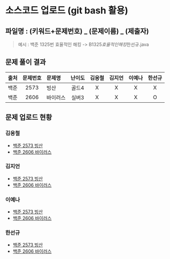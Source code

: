 # 소스코드 업로드 (git bash 활용)

## 파일명 : (키워드+문제번호) _ (문제이름) _ (제출자)

> 예시 : 백준 1325번 효율적인 해킹 -> B1325*효율적인해킹*한선규.java

## 문제 풀이 결과

<!-- Table -->

| 출처 | 문제번호 | 문제명   | 난이도 | 김응철 | 김지언 | 이예나 | 한선규 |
| :--: | :------: | :------- | :----: | :----: | :----: | :----: | :----: |
| 백준 |   2573   | 빙산     | 골드4  |   X    |   X    |   X    |   X    |
| 백준 |   2606   | 바이러스 | 실버3  |   X    |   X    |   X    |   O    |

## 문제 업로드 현황

### 김응철

- [백준 2573 빙산]()
- [백준 2606 바이러스]()

### 김지언

- [백준 2573 빙산]()
- [백준 2606 바이러스]()

### 이예나

- [백준 2573 빙산]()
- [백준 2606 바이러스]()

### 한선규

- [백준 2573 빙산]()
- [백준 2606 바이러스](백준%202606%20바이러스/B2606_바이러스_한선규.java)
